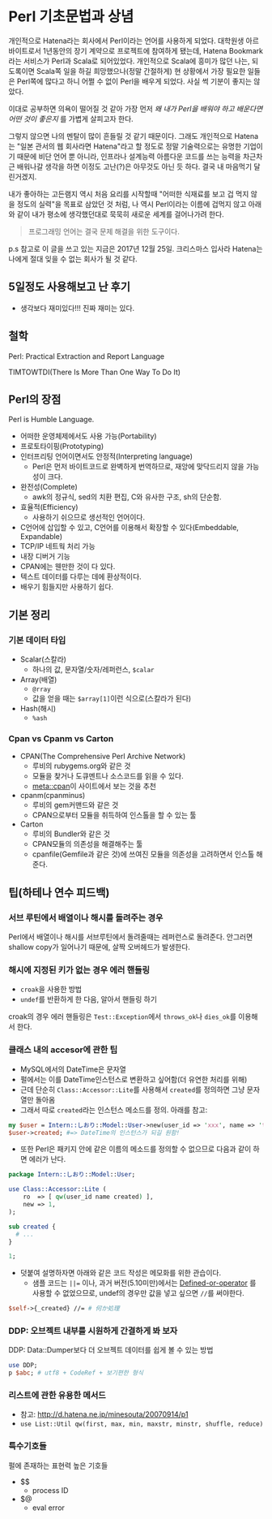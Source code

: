# Perl 기초문법과 상념

개인적으로 Hatena라는 회사에서 Perl이라는 언어를 사용하게 되었다. 대학원생 아르바이트로서 1년동안의 장기 계약으로 프로젝트에 참여하게 됐는데, Hatena Bookmark라는 서비스가 Perl과 Scala로 되어있었다. 개인적으로 Scala에 흥미가 많던 나는, 되도록이면 Scala쪽 일을 하길 희망했으나(정말 간절하게) 현 상황에서 가장 필요한 일들은 Perl쪽에 많다고 하니 어쩔 수 없이 Perl을 배우게 되었다. 사실 썩 기분이 좋지는 않았다.

이대로 공부하면 의욕이 떨어질 것 같아 가장 먼저 *왜 내가 Perl을 배워야 하고 배운다면 어떤 것이 좋은지* 를 가볍게 살피고자 한다.

그렇지 않으면 나의 멘탈이 많이 흔들릴 것 같기 때문이다. 그래도 개인적으로 Hatena는 "일본 관서의 웹 회사라면 Hatena"라고 할 정도로 정말 기술력으로는 유명한 기업이기 때문에 비단 언어 뿐 아니라, 인프라나 설계능력 아름다운 코드를 쓰는 능력을 차근차근 배워나갈 생각을 하면 이정도 고난(?)은 아무것도 아닌 듯 하다. 결국 내 마음먹기 달린거겠지.

내가 좋아하는 고든램지 역시 처음 요리를 시작할때 "어떠한 식재료를 보고 겁 먹지 않을 정도의 실력"을 목표로 삼았던 것 처럼, 나 역시 Perl이라는 이름에 겁먹지 않고 아래와 같이 내가 평소에 생각했던대로 묵묵히 새로운 세계를 걸어나가려 한다.

> 프로그래밍 언어는 결국 문제 해결을 위한 도구이다.

p.s 참고로 이 글을 쓰고 있는 지금은 2017년 12월 25일. 크리스마스 입사라 Hatena는 나에게 절대 잊을 수 없는 회사가 될 것 같다.

## 5일정도 사용해보고 난 후기

- 생각보다 재미있다!!! 진짜 재미는 있다.

## 철학

Perl: Practical Extraction and Report Language

TIMTOWTDI(There Is More Than One Way To Do It)

## Perl의 장점

Perl is Humble Language.

- 어떠한 운영체제에서도 사용 가능(Portability)
- 프로토타이핑(Prototyping)
- 인터프리팅 언어이면서도 안정적(Interpreting language)
  - Perl은 먼저 바이트코드로 완벽하게 번역하므로, 재앙에 맞닥드리지 않을 가능성이 크다.
- 완전성(Complete)
  - awk의 정규식, sed의 치환 편집, C와 유사한 구조, sh의 단순함.
- 효율적(Efficiency)
  - 사용하기 쉬으므로 생선적인 언어이다.
- C언어에 삽입할 수 있고, C언어를 이용해서 확장할 수 있다(Embeddable, Expandable)
- TCP/IP 네트웍 처리 가능
- 내장 디버거 기능
- CPAN에는 웬만한 것이 다 있다.
- 텍스트 데이터를 다루는 데에 환상적이다.
- 배우기 힘들지만 사용하기 쉽다.

## 기본 정리

### 기본 데이터 타입

- Scalar(스칼라)
  - 하나의 값, 문자열/숫자/레퍼런스, `$calar`
- Array(배열)
  - `@rray`
  - 값을 얻을 때는 `$array[1]`이런 식으로(스칼라가 된다)
- Hash(해시)
  - `%ash`

### Cpan vs Cpanm vs Carton

- CPAN(The Comprehensive Perl Archive Network)
  - 루비의 rubygems.org와 같은 것
  - 모듈을 찾거나 도큐멘트나 소스코드를 읽을 수 있다.
  - [meta::cpan](https://metacpan.org/)이 사이트에서 보는 것을 추천
- cpanm(cpanminus)
  - 루비의 gem커맨드와 같은 것
  - CPAN으로부터 모듈을 취득하여 인스톨을 할 수 있는 툴
- Carton
  - 루비의 Bundler와 같은 것
  - CPAN모듈의 의존성을 해결해주는 툴
  - cpanfile(Gemfile과 같은 것)에 쓰여진 모듈을 의존성을 고려하면서 인스톨 해준다.

## 팁(하테나 연수 피드백)

### 서브 루틴에서 배열이나 해시를 돌려주는 경우

Perl에서 배열이나 해시를 서브루틴에서 돌려줄때는 레퍼런스로 돌려준다. 안그러면 shallow copy가 일어나기 때문에, 살짝 오버헤드가 발생한다.

### 해시에 지정된 키가 없는 경우 에러 핸들링

- `croak`을 사용한 방법
- `undef`를 반환하게 한 다음, 알아서 핸들링 하기

croak의 경우 에러 핸들링은 `Test::Exception`에서 `throws_ok`나 `dies_ok`를 이용해서 한다.

### 클래스 내의 accesor에 관한 팁

- MySQL에서의 DateTime은 문자열
- 펄에서는 이를 DateTime인스턴스로 변환하고 싶어함(더 유연한 처리를 위해)
- 근데 단순히 `Class::Accessor::Lite`를 사용해서 `created`를 정의하면 그냥 문자열만 돌아옴
- 그래서 따로 `created`라는 인스턴스 메소드를 정의. 아래를 참고:

```perl
my $user = Intern::しおり::Model::User->new(user_id => 'xxx', name => 'test', created => '2018-01-11 11:08:00');
$user->created; #=> DateTime의 인스턴스가 되길 원함!
```

- 또한 Perl은 패키지 안에 같은 이름의 메소드를 정의할 수 없으므로 다음과 같이 하면 에러가 난다.

```perl
package Intern::しおり::Model::User;

use Class::Accessor::Lite (
    ro  => [ qw(user_id name created) ],
    new => 1,
);

sub created {
  # ...
}

1;
```

- 덧붙여 설명하자면 아래와 같은 코드 작성은 메모화를 위한 관습이다.
  - 샘플 코드는 `||=` 이나, 과거 버전(5.10미만)에서는 [Defined-or-operator](https://perldoc.perl.org/perlop.html#Logical-Defined-Or) 를 사용할 수 없었으므로, undef의 경우만 값을 넣고 싶으면 `//`를 써야한다.

```perl
$self->{_created} //= # 何か処理
```

### DDP: 오브젝트 내부를 시원하게 간결하게 봐 보자

DDP: Data::Dumper보다 더 오브젝트 데이터를 쉽게 볼 수 있는 방법

```perl
use DDP;
p $abc; # utf8 + CodeRef + 보기편한 형식
```

### 리스트에 관한 유용한 메서드

- 참고: http://d.hatena.ne.jp/minesouta/20070914/p1
- `use List::Util qw(first, max, min, maxstr, minstr, shuffle, reduce)`

### 특수기호들

펄에 존재하는 표현력 높은 기호들

- $$
  - process ID
- $@
  - eval error
